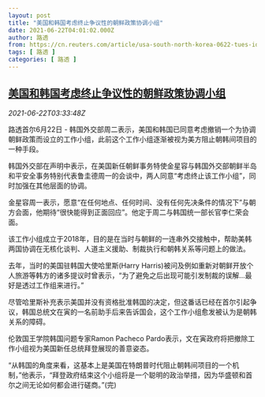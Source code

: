 ```yaml
---
layout: post
title: "美国和韩国考虑终止争议性的朝鲜政策协调小组"
date: 2021-06-22T04:01:02.000Z
author: 路透
from: https://cn.reuters.com/article/usa-south-north-korea-0622-tues-idCNKCS2DY09K
tags: [ 路透 ]
categories: [ 路透 ]
---
```

<!--1624334462000-->
[美国和韩国考虑终止争议性的朝鲜政策协调小组](https://cn.reuters.com/article/usa-south-north-korea-0622-tues-idCNKCS2DY09K)
------

<div>
<div><i>2021-06-22T03:33:48Z</i></div><p>路透首尔6月22日 - 韩国外交部周二表示，美国和韩国已同意考虑撤销一个为协调朝鲜政策而设立的工作小组，此前这个工作小组逐渐被视为美方阻止朝韩间项目的一种手段。</p><p>韩国外交部在声明中表示，在美国新任朝鲜事务特使金星容与韩国外交部朝鲜半岛和平安全事务特别代表鲁圭德周一的会谈中，两人同意“考虑终止该工作小组”，同时加强在其他层面的协调。</p><p>金星容周一表示，愿意“在任何地点、任何时间、没有任何先决条件的情况下”与朝方会面，他期待“很快能得到正面回应”。他定于周二与韩国统一部长官李仁荣会面。</p><p>该工作小组成立于2018年，目的是在当时与朝鲜的一连串外交接触中，帮助美韩两国协调在无核化谈判、人道主义援助、制裁执行和朝韩关系等问题上的做法。</p><p>去年，当时的美国驻韩国大使哈里斯(Harry Harris)被问及例如重新对朝鲜开放个人旅游等韩方的诸多提议时曾表示，“为了避免之后出现可能引发制裁的误解...最好是透过工作组来进行。”</p><p>尽管哈里斯补充表示美国并没有资格批准韩国的决定，但这番话已经在首尔引起争议，韩国总统文在寅的一名前助手后来告诉国会，这个工作小组愈发被认为是朝韩关系的障碍。</p><p>伦敦国王学院韩国问题专家Ramon Pacheco Pardo表示，文在寅政府将把撤除工作小组视为美国新任总统拜登展现的善意姿态。</p><p>“从韩国的角度来看，这基本上是美国在特朗普时代阻止朝韩间项目的一个机制，”他表示，“拜登政府结束这个小组将是一个聪明的政治举措，因为华盛顿和首尔之间无论如何都会进行磋商。”(完)</p>
</div>
